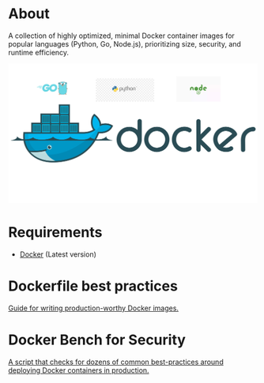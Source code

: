 # About
A collection of highly optimized, minimal Docker container images for popular languages (Python, Go, Node.js), prioritizing size, security, and runtime efficiency.

![Tiny Golang Docker Image](assets/images/tiny-docker-images-background.jpg)

# Requirements
- [Docker](https://www.docker.com/products/docker-desktop/) (Latest version)

# Dockerfile best practices
[Guide for writing production-worthy Docker images.](https://github.com/hexops-graveyard/dockerfile)

# Docker Bench for Security
[A script that checks for dozens of common best-practices around deploying Docker containers in production.](https://github.com/docker/docker-bench-security)